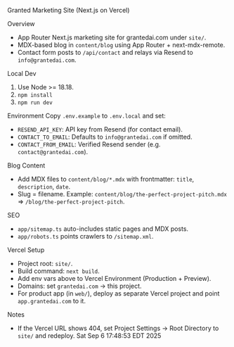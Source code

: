 Granted Marketing Site (Next.js on Vercel)

Overview
- App Router Next.js marketing site for grantedai.com under `site/`.
- MDX-based blog in `content/blog` using App Router + next-mdx-remote.
- Contact form posts to `/api/contact` and relays via Resend to `info@grantedai.com`.

Local Dev
1) Use Node >= 18.18.
2) `npm install`
3) `npm run dev`

Environment
Copy `.env.example` to `.env.local` and set:
- `RESEND_API_KEY`: API key from Resend (for contact email).
- `CONTACT_TO_EMAIL`: Defaults to `info@grantedai.com` if omitted.
- `CONTACT_FROM_EMAIL`: Verified Resend sender (e.g. `contact@grantedai.com`).

Blog Content
- Add MDX files to `content/blog/*.mdx` with frontmatter: `title`, `description`, `date`.
- Slug = filename. Example: `content/blog/the-perfect-project-pitch.mdx` => `/blog/the-perfect-project-pitch`.

SEO
- `app/sitemap.ts` auto-includes static pages and MDX posts.
- `app/robots.ts` points crawlers to `/sitemap.xml`.

Vercel Setup
- Project root: `site/`.
- Build command: `next build`.
- Add env vars above to Vercel Environment (Production + Preview).
- Domains: set `grantedai.com` -> this project.
- For product app (in `web/`), deploy as separate Vercel project and point `app.grantedai.com` to it.

Notes
- If the Vercel URL shows 404, set Project Settings → Root Directory to `site/` and redeploy.
Sat Sep  6 17:48:53 EDT 2025
